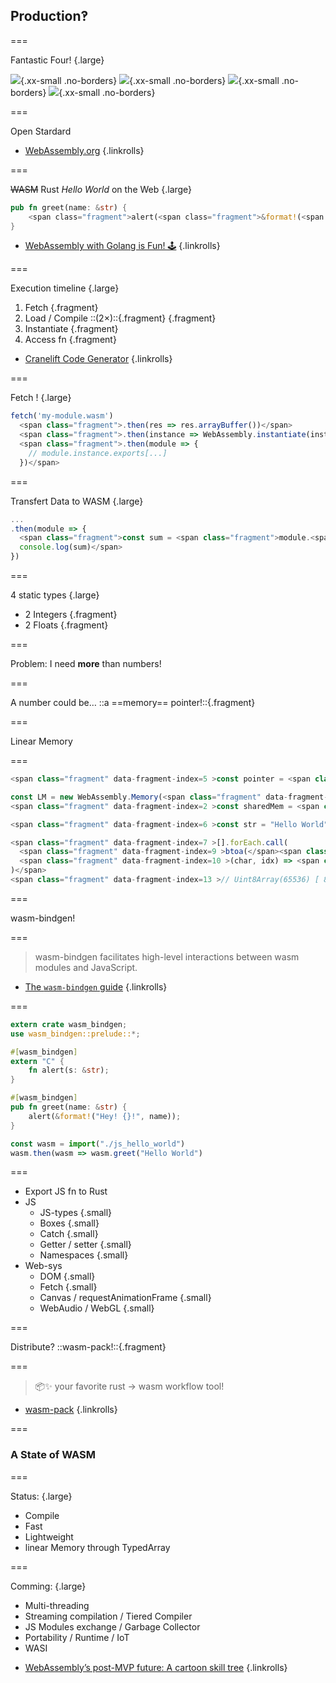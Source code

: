 <!--{section^1:data-breadcrumb="Production‽"}-->

<!--{.interleaf data-background-image="/img/unsplash/patrick-fore-381200-unsplash.jpg"}-->
<!-- Photo by Patrick Fore on Unsplash -->

## Production‽

===

Fantastic Four! {.large}

![](../img/firefox.svg){.xx-small .no-borders} ![](../img/chrome.svg){.xx-small .no-borders} ![](../img/safari.svg){.xx-small .no-borders} ![](../img/edge.svg){.xx-small .no-borders}

===
<!--{ .punchline }-->

Open Stardard

- [WebAssembly.org](https://webassembly.org/)
{.linkrolls}

===

~~WASM~~ Rust _Hello World_ on the Web {.large}
```rust
pub fn greet(name: &str) {
    <span class="fragment">alert(<span class="fragment">&format!(<span class="fragment">"Hey! {}!"</span>, <span class="fragment">name</span>)</span>);</span>
}
```

- [WebAssembly with Golang is Fun! 🕹](https://medium.com/@martinolsansky/webassembly-with-golang-is-fun-b243c0e34f02)
{.linkrolls}

===
<!--{ .large }-->

Execution timeline {.large}
1. Fetch {.fragment}
2. Load / Compile ::(2×)::{.fragment} {.fragment}
3. Instantiate {.fragment}
4. Access fn {.fragment}

- [Cranelift Code Generator](https://cranelift.readthedocs.io/en/latest/)
{.linkrolls}

===

Fetch ! {.large}
```js
fetch('my-module.wasm')
  <span class="fragment">.then(res => res.arrayBuffer())</span>
  <span class="fragment">.then(instance => WebAssembly.instantiate(instance))</span>
  <span class="fragment">.then(module => {
    // module.instance.exports[...]
  })</span>
```

===

Transfert Data to WASM {.large}
```js
...
.then(module => {
  <span class="fragment">const sum = <span class="fragment">module.<span class="fragment">instance.exports.</span><span class="fragment">add(<span class="fragment">7</span>, <span class="fragment">4</span>)</span></span>
  console.log(sum)</span>
})
```

===
<!--{ .x-large }-->

4 static types {.large}
- 2 Integers {.fragment}
- 2 Floats {.fragment}

===
<!--{ .xx-large }-->
Problem:
I need **more** than numbers!

===
<!--{ .xx-large }-->
A number could be…
::a ==memory== pointer!::{.fragment}

===
<!--{ .punchline }-->
Linear Memory

===

```js
<span class="fragment" data-fragment-index=5 >const pointer = <span class="fragment" data-fragment-index=1 >0</span></span>

const LM = new WebAssembly.Memory(<span class="fragment" data-fragment-index=1 >{ initial: 1 }</span>)
<span class="fragment" data-fragment-index=2 >const sharedMem = <span class="fragment" data-fragment-index=3 >new Uint8Array(<span class="fragment" data-fragment-index=4 >LM.buffer</span>)</span></span>

<span class="fragment" data-fragment-index=6 >const str = "Hello World"</span>

<span class="fragment" data-fragment-index=7 >[].forEach.call(
  <span class="fragment" data-fragment-index=9 >btoa(</span><span class="fragment" data-fragment-index=8 >str</span><span class="fragment" data-fragment-index=9 >)</span>,
  <span class="fragment" data-fragment-index=10 >(char, idx) => <span class="fragment" data-fragment-index=12 >sharedMem[<span class="fragment" data-fragment-index=13 >pointer + idx</span>]</span> = <span class="fragment" data-fragment-index=11 >char.charCodeAt(0)</span></span>
)</span>
<span class="fragment" data-fragment-index=13 >// Uint8Array(65536) [ 83, 71, 86, 115, 98, 71, 56, 103, 86, 50, … ]</span>
```

===
<!--{ .punchline }-->
wasm-bindgen!

===

> wasm-bindgen facilitates high-level interactions between wasm modules and JavaScript.

- [The `wasm-bindgen` guide](https://rustwasm.github.io/wasm-bindgen/)
{.linkrolls}

===

```rust
extern crate wasm_bindgen;
use wasm_bindgen::prelude::*;

#[wasm_bindgen]
extern "C" {
    fn alert(s: &str);
}

#[wasm_bindgen]
pub fn greet(name: &str) {
    alert(&format!("Hey! {}!", name));
}
```

```js
const wasm = import("./js_hello_world")
wasm.then(wasm => wasm.greet("Hello World")
```

===
<!--{ .medium }-->
- Export JS fn to Rust
- JS
  - JS-types {.small}
  - Boxes {.small}
  - Catch {.small}
  - Getter / setter {.small}
  - Namespaces {.small}
- Web-sys
  - DOM {.small}
  - Fetch {.small}
  - Canvas / requestAnimationFrame {.small}
  - WebAudio / WebGL {.small}

===
<!--{ .punchline }-->
Distribute? ::wasm-pack!::{.fragment}

===

> 📦✨ your favorite rust → wasm workflow tool!

- [wasm-pack](https://rustwasm.github.io/wasm-pack/)
{.linkrolls}

===
<!--{ .left.x-large }-->
### A State of WASM

===
<!--{ .large }-->
Status: {.large}
- Compile
- Fast
- Lightweight
- linear Memory through TypedArray

===
<!--{ .large }-->
Comming: {.large}
- Multi-threading
- Streaming compilation / Tiered Compiler
- JS Modules exchange / Garbage Collector
- Portability / Runtime / IoT
- WASI

<!-- -->
- [WebAssembly’s post-MVP future: A cartoon skill tree](https://hacks.mozilla.org/2018/10/webassemblys-post-mvp-future/)
{.linkrolls}
